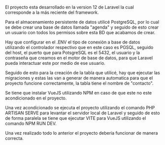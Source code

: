 El proyecto esta desarrollado en la version 12 de Laravel la cual corresponde a la más reciente del framework.

Para el almacenamiento persistente de datos utilicé PostgreSQL, por lo cual se debe crear una base de datos llamada "agenda" y seguido de esto crear un usuario con todos
los permisos sobre esta BD que acabamos de crear.

Hay que configurar en el .ENV el tipo de conexión a base de datos utilizando el controlador respectivo que en este caso es PGSQL, seguido del host, el puerto que para PotsgreSQL es el 5432,
el usuario y la contraseña que creamos en el motor de base de datos, para que Laravel pueda interactuar este por medio de ese usuario.

Seguido de esto para la creación de la tabla que utilicé, hay que ejecutar las migraciones y estas las van a generar de manera automatica para que el proyecto funcione correctamente, la tabla
tiene el nombre de "contacto".

Se tiene que instalar VueJS utilizando NPM en caso de que este no este acondicionado en el proyecto.

Una vez acondicionado se ejecuta el proyecto utilizando el comando PHP ARTISAN SERVE para levantar el servidor local de Laravel y seguido de esto de forma paralela se tiene que ejecutar VITE
para VueJS utilizando el comando NPM RUN DEV.

Una vez realizado todo lo anterior el proyecto deberia funcionar de manera correcta.
